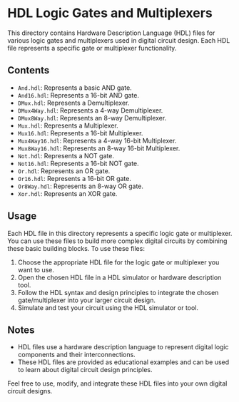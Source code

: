 # HDL Logic Gates and Multiplexers

This directory contains Hardware Description Language (HDL) files for various logic gates and multiplexers used in digital circuit design. Each HDL file represents a specific gate or multiplexer functionality.

## Contents

- `And.hdl`: Represents a basic AND gate.
- `And16.hdl`: Represents a 16-bit AND gate.
- `DMux.hdl`: Represents a Demultiplexer.
- `DMux4Way.hdl`: Represents a 4-way Demultiplexer.
- `DMux8Way.hdl`: Represents an 8-way Demultiplexer.
- `Mux.hdl`: Represents a Multiplexer.
- `Mux16.hdl`: Represents a 16-bit Multiplexer.
- `Mux4Way16.hdl`: Represents a 4-way 16-bit Multiplexer.
- `Mux8Way16.hdl`: Represents an 8-way 16-bit Multiplexer.
- `Not.hdl`: Represents a NOT gate.
- `Not16.hdl`: Represents a 16-bit NOT gate.
- `Or.hdl`: Represents an OR gate.
- `Or16.hdl`: Represents a 16-bit OR gate.
- `Or8Way.hdl`: Represents an 8-way OR gate.
- `Xor.hdl`: Represents an XOR gate.

## Usage

Each HDL file in this directory represents a specific logic gate or multiplexer. You can use these files to build more complex digital circuits by combining these basic building blocks. To use these files:

1. Choose the appropriate HDL file for the logic gate or multiplexer you want to use.
2. Open the chosen HDL file in a HDL simulator or hardware description tool.
3. Follow the HDL syntax and design principles to integrate the chosen gate/multiplexer into your larger circuit design.
4. Simulate and test your circuit using the HDL simulator or tool.

## Notes

- HDL files use a hardware description language to represent digital logic components and their interconnections.
- These HDL files are provided as educational examples and can be used to learn about digital circuit design principles.

Feel free to use, modify, and integrate these HDL files into your own digital circuit designs.
